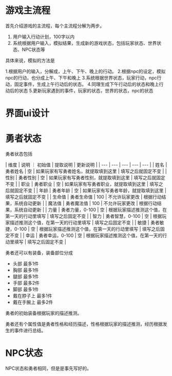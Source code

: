 # 游戏主流程

首先介绍游戏的主流程，每个主流程分解为两步。

1. 用户输入行动计划，100字以内
2. 系统根据用户输入，模拟结果，生成新的游戏状态，包括玩家状态、世界状态、NPC状态等

具体来说，模拟的方法是

1.根据用户的输入，分解成，上午、下午、晚上的行动。
2.根据npc的设定，模拟npc的行动，也分成上午、下午和晚上
3.系统根据世界状态，玩家行动，npc行动，固定事件，生成上午行动后的状态。
4.同理生成下午行动后的状态和晚上行动后的状态
5.更新玩家遇到的事件，玩家的状态，世界的状态，npc的状态

# 界面ui设计

# 勇者状态

勇者状态包括

| 维度 | 说明 ｜ 初始值 | 提取说明 | 更新说明 |
| --- | --- | --- | --- | --- |
| 姓名 | 勇者姓名 | 空 | 如果玩家有写勇者姓名，就提取填到这里 | 填写之后就固定不变 |
| 性别 | 勇者性别 | 空 | 如果玩家有写勇者性别，就提取填到这里 | 填写之后就固定不变 |
| 职业 | 勇者职业 | 空 | 如果玩家有写勇者职业，就提取填到这里 | 填写之后就固定不变 |
| 年龄 | 勇者年龄 | 空 | 如果玩家有写勇者年龄，就提取填到这里 | 填写之后就固定不变 |
| 生命值 | 勇者生命值 | 100 | 不允许玩家更改 | 根据行动结果，系统自动更新 |
| 魔法值 | 勇者魔法值 | 100 | 不允许玩家更改 | 根据行动结果，系统自动更新 |
| 力量 | 勇者力量，0-100 | 空 | 根据玩家描述推测这个值，在第一天的行动里填写 | 填写之后固定不变 |
| 智力 | 勇者智慧，0-100 | 空 | 根据玩家描述推测这个值，在第一天的行动里填写 | 填写之后固定不变 |
| 敏捷 | 勇者敏捷，0-100 | 空 | 根据玩家描述推测这个值，在第一天的行动里填写 | 填写之后固定不变 |
| 幸运 | 勇者幸运，0-100 | 空 | 根据玩家描述推测这个值，在第一天的行动里填写 | 填写之后固定不变 |

勇者还可以有装备，装备部位分成

- 头部 最多1件
- 胸部 最多1件
- 腿部 最多1件
- 手部 最多2件
- 脚部 最多1件
- 戴在脖子上 最多1件
- 戴在手腕上 最多2件

勇者的初始装备根据玩家的描述推测。

勇者还有个属性值是勇者性格和经历描述，性格根据玩家的描述推测，经历根据发生的事件进行总结。

# NPC状态

NPC状态和勇者相同，但是是事先写好的。



